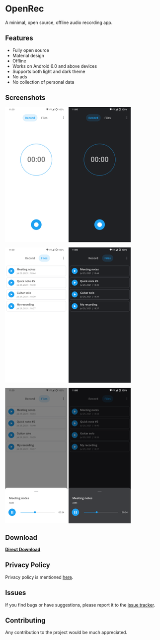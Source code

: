 # OpenRec

A minimal, open source, offline audio recording app.



## Features
- Fully open source
- Material design
- Offline
- Works on Android 6.0 and above devices
- Supports both light and dark theme
- No ads
- No collection of personal data



## Screenshots

<img src="/Screenshots/1.png" width="200"/>  <img src="/Screenshots/2.png" width="200"/>

<img src="/Screenshots/3.png" width="200"/>  <img src="/Screenshots/4.png" width="200"/>

<img src="/Screenshots/5.png" width="200"/>  <img src="/Screenshots/6.png" width="200"/>



## Download
**[Direct Download](https://github.com/the-weird-aquarian/OpenRec/releases/download/v1.0.0/OpenRec_v1.0.0.apk)**



## Privacy Policy
Privacy policy is mentioned [here](https://github.com/the-weird-aquarian/OpenRec/blob/main/PRIVACY.md).



## Issues
If you find bugs or have suggestions, please report it to the [issue tracker](https://github.com/the-weird-aquarian/OpenRec/issues).



## Contributing
Any contribution to the project would be much appreciated.
